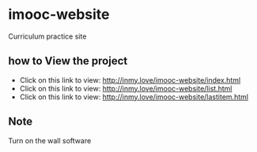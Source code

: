 # imooc-website
 Curriculum practice site
 
 ## how to View the project
 * Click on this link to view: http://inmy.love/imooc-website/index.html
 * Click on this link to view: http://inmy.love/imooc-website/list.html
 * Click on this link to view: http://inmy.love/imooc-website/lastitem.html

## Note
 Turn on the wall software
